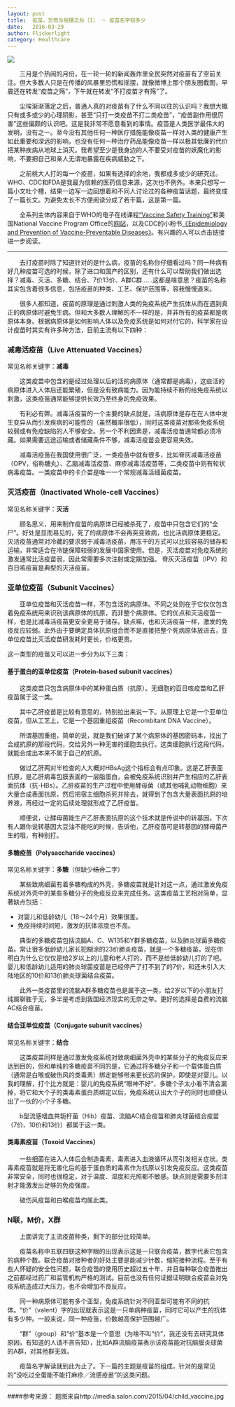 ```yaml
---
layout: post
title:  疫苗，恐慌与摇摆之后［1］ － 疫苗名字知多少
date:   2016-03-29
author: Flickerlight
category: Healthcare
---
```


<img src="http://media.salon.com/2015/04/child_vaccine.jpg">

&emsp;&emsp;三月是个热闹的月份，在一轮一轮的新闻轰炸里全民突然对疫苗有了空前关注。但大多数人只是在传播的风暴里恐慌和摇摆，就像微博上那个朋友圈截图，早晨还在转发“疫苗之殇”，下午就在转发“不打疫苗才有殇”了。

&emsp;&emsp;尘埃渐渐落定之后，普通人真的对疫苗有了什么不同以往的认识吗？我想大概只有或多或少的心理阴影，甚至“只打一类疫苗不打二类疫苗”，“疫苗副作用很厉害”这些偏颇的认识吧。这是我非常不愿意看到的事情。疫苗是人类医学最伟大的发明，没有之一。至今没有其他任何一种医疗措施能像疫苗一样对人类的健康产生如此重要和深远的影响，也没有任何一种治疗药品能像疫苗一样以极其低廉的代价把某种疾病从地球上消灭。我希望至少是我身边的人不要受对疫苗的妖魔化的影响，不要把自己和亲人无谓地暴露在疾病威胁之下。
        
&emsp;&emsp;之前桃大人打的每一个疫苗，如果有选择的余地，我都或多或少的研究过。WHO、CDC和FDA是我最为信赖的医药信息来源，这次也不例外。本来只想写一篇小文吐个槽，结果一边写一边回想着和不同人讨论过的各种疫苗话题，最终变成了一篇长文。为避免太长不方便阅读分成了若干篇，这是第一篇。

&emsp;&emsp;全系列主体内容来自于WHO的电子在线课程[“Vaccine Safety Training”](http://vaccine-safety-training.org/home.html)和美国National Vaccine Program Office的[网站](http://www.vaccines.gov/)，以及CDC的小粉书[《Epidemiology and Prevention of Vaccine-Preventable Diseases》](http://www.cdc.gov/vaccines/pubs/pinkbook/index.html )。有兴趣的人可以点击链接进一步阅读。


--------

&emsp;&emsp;去打疫苗时除了知道针对的是什么病，疫苗的名称你仔细看过吗？同一种病有好几种疫苗可选的时候，除了进口和国产的区别，还有什么可以帮助我们做出选择？减毒、灭活、多糖、结合、7价13价、A群C群……这都是啥意思？疫苗的名称其实包含着很多信息，包括疫苗的种类、工艺、保护范围等，容我慢慢道来。

&emsp;&emsp;很多人都知道，疫苗的原理是通过刺激人类的免疫系统产生抗体从而在遇到真正的病原体时避免生病。但和大多数人理解的不一样的是，并非所有的疫苗都是病原体本身。根据病原体是如何影响人体以及免疫系统是如何对付它的，科学家在设计疫苗时其实有许多种方法，目前主流有以下四种：

### 减毒活疫苗（Live Attenuated Vaccines）

常见名称关键字：**减毒**

&emsp;&emsp;这类疫苗中包含的是经过处理以后的活的病原体（通常都是病毒），这些活的病原体进入人体后还能繁殖，但是没有致病能力。因为能持续不断的给免疫系统以刺激，这类疫苗通常能够提供长效乃至终身的免疫效果。

&emsp;&emsp;有利必有弊。减毒活疫苗的一个主要的缺点就是，活病原体是存在在人体中发生变异从而引发疾病的可能性的（虽然概率很低），同时这类疫苗对那些免疫系统较弱或有免疫缺陷的人不够安全。另一个不利因素是，减毒活疫苗通常都必须冷藏。如果需要远途运输或者储藏条件不够，减毒活疫苗会更容易失效。

&emsp;&emsp;减毒活疫苗在我国使用很广泛，一类疫苗中就有很多，比如脊灰减毒活疫苗（OPV，俗称糖丸）、乙脑减毒活疫苗、麻疹减毒活疫苗等，二类疫苗中则有轮状病毒疫苗。一类疫苗中的卡介苗是唯一一个常规减毒活细菌疫苗。

### 灭活疫苗（Inactivated Whole-cell Vaccines）

常见名称关键字：**灭活**

&emsp;&emsp;顾名思义，用来制作疫苗的病原体已经被杀死了，疫苗中只包含它们的“全尸”。好处是显而易见的，死了的病原体不会再突变致病，也比活病原体更稳定。灭活疫苗通常对冷藏的要求弱于减毒活疫苗，用冻干的方式可以比较容易的储存和运输，非常适合在冷链保障较弱的发展中国家使用。但是，灭活疫苗对免疫系统的激发通常比活疫苗弱，因此常需要多次注射或定期加强。
脊灰灭活疫苗（IPV）和百日咳疫苗是典型的灭活疫苗。

### 亚单位疫苗（Subunit Vaccines）

&emsp;&emsp;亚单位疫苗和灭活疫苗一样，不包含活的病原体。不同之处则在于它仅仅包含着免疫系统用来识别该病原体的抗原，而非整个病原体。它的优点和灭活疫苗一样，也是比减毒活疫苗更安全更易于储存。缺点嘛，也和灭活疫苗一样，激发的免疫反应较弱。此外由于要确定具体抗原组合而不是直接把整个死病原体放进去，亚单位疫苗比灭活疫苗研发耗时更长，价格更贵。

这一类型的疫苗又可以进一步分为以下三类：

#### 基于蛋白的亚单位疫苗（Protein-based subunit vaccines）

&emsp;&emsp;这类疫苗只包含病原体中的某种蛋白质（抗原）。无细胞的百日咳疫苗和乙肝疫苗属于这一类。

&emsp;&emsp;其中乙肝疫苗是比较有意思的，特别拉出来说一下。从原理上它是一个亚单位疫苗，但从工艺上，它是一个基因重组疫苗（Recombitant DNA Vaccine）。

&emsp;&emsp;所谓基因重组，简单的说，就是我们破译了某个病原体的基因密码本，找出了合成抗原的那段代码，交给另外一种无害的细胞去执行。这类细胞执行这段代码，就能合成出本来不属于自己的抗原。

&emsp;&emsp;做过乙肝两对半检查的人大概对HBsAg这个指标会有点印象。这是乙肝表面抗原，是乙肝病毒包膜表面的一层脂蛋白，会被免疫系统识别并产生相应的乙肝表面抗体（抗-HBs）。乙肝疫苗的生产过程中使用酵母菌（或其他哺乳动物细胞）来大量合成表面抗原，然后把宿主细胞杀死并除去，就得到了包含大量表面抗原的培养液，再经过一定的后续处理就形成了乙肝疫苗。

&emsp;&emsp;顺便说，让酵母菌能生产乙肝表面抗原的这个技术就是传说中的转基因。下次有人跟你说转基因大豆油不能吃的时候，告诉他，乙肝疫苗可是转基因的酵母菌产生的哦，有种别打。

#### 多糖疫苗（Polysaccharide vaccines）

常见名称关键字：**多糖**（但缺少~~结合~~二字）

&emsp;&emsp;某些致病细菌有着多糖构成的外壳，多糖疫苗就是针对这一点，通过激发免疫系统对外壳中的某些多糖分子的免疫反应来完成任务。这类疫苗工艺相对简单，显著缺点包括：

- 对婴儿和低龄幼儿（18～24个月）效果很差。
- 免疫持续时间短，激发的抗体浓度也不高。

&emsp;&emsp;典型的多糖疫苗包括流脑A、C、W135和Y群多糖疫苗，以及肺炎球菌多糖疫苗。常让很多低龄幼儿家长犯糊涂的23价肺炎疫苗，就是一个多糖疫苗。现在你明白为什么它仅仅是给2岁以上的儿童和老人打的，而不是给低龄幼儿打的了吧。婴儿和低龄幼儿适用的肺炎球菌疫苗是已经停产了打不到了的7价，和还未引入大陆地区的10价和13价肺炎球菌结合疫苗。

&emsp;&emsp;此外一类疫苗里的流脑A群多糖疫苗也是属于这一类，给2岁以下的小朋友打纯属聊胜于无，多半是考虑到我国经济现实的无奈之举。更好的选择是自费的流脑AC结合疫苗。

#### 结合亚单位疫苗（Conjugate subunit vaccines）
常见名称关键字：**结合**

&emsp;&emsp;这类疫苗同样是通过激发免疫系统对致病细菌外壳中的某些分子的免疫反应来达到目的，但和单纯的多糖疫苗不同的是，它通过将多糖分子和一个载体蛋白质（通常是白喉或破伤风的类毒素）绑定能够带来更长远的保护，即使是对婴儿。以我的理解，打个比方就是：婴儿的免疫系统“眼神不好”，多糖个子太小看不清会漏掉，将它和大个子的类毒素蛋白质绑定以后，免疫系统认出大个子的同时也顺便认出了一伙的小个子多糖。

&emsp;&emsp;b型流感嗜血共轭杆菌（Hib）疫苗、流脑AC结合疫苗和肺炎球菌结合疫苗（7价、10价和13价）都属于这一类。

#### 类毒素疫苗（Toxoid Vaccines）

&emsp;&emsp;一些细菌在进入人体后会制造毒素，毒素进入血液循环从而引发相关症状。类毒素疫苗就是将无害化后的基于蛋白质的毒素作为抗原以引发免疫反应。这类疫苗非常安全，同时也很稳定，对于温度、湿度和光照都不敏感。缺点则是需要多剂注射才能激发出足够的免疫强度。

&emsp;&emsp;破伤风疫苗和白喉疫苗均属此类。


### N联，M价，X群

&emsp;&emsp;上面讲完了主流疫苗种类，剩下的部分比较简单。

&emsp;&emsp;疫苗名称中五联四联这种字眼的出现表示这是一只联合疫苗，数字代表它包含的病种个数。联合疫苗对接种者的好处主要是能减少针数，缩短接种流程。至于有些人怀疑的安全性问题，联合疫苗的使用历史超过五十年，并且每种联合疫苗推出之前都经过药厂和监管机构严格的测试。目前也没有任何证据证明联合疫苗会对免疫系统造成过大压力，也不会增加不良反应。

&emsp;&emsp;同一种病原体可能有多个亚型，免疫系统针对不同亚型可能有不同的抗体。“价”（valent）字的出现就表示这是一只单病种疫苗，同时它可以产生的抗体有多少种。一般来说，同一种疫苗，价数越高保护范围越广。

&emsp;&emsp;“群”（group）和“价”基本是一个意思（为啥不叫“价”，我还没有去研究具体原因，有知道的人请不吝告知），比如A群流脑疫苗表示该疫苗能对抗脑膜炎球菌的A群，对其他群无效。

&emsp;&emsp;疫苗名字解读就到此为止了。下一篇的主题是疫苗的组成，针对的是常见的“没吃过全蛋能不能打麻疹／流感疫苗”的这类问题。

-----------

####参考来源：
题图来自http://media.salon.com/2015/04/child_vaccine.jpg

